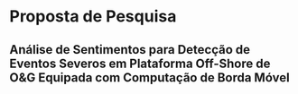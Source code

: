 # Proposta de Pesquisa
## Análise de Sentimentos para Detecção de Eventos Severos em Plataforma Off-Shore de O&G Equipada com Computação de Borda Móvel


